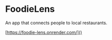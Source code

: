 # FoodieLens
An app that connects people to local restaurants.

[https://foodie-lens.onrender.com/]()
